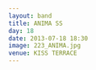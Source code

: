 ```yaml
---
layout: band
title: ANIMA SS
day: 18
date: 2013-07-18 18:30
image: 223_ANIMA.jpg
venue: KISS TERRACE
---
```



